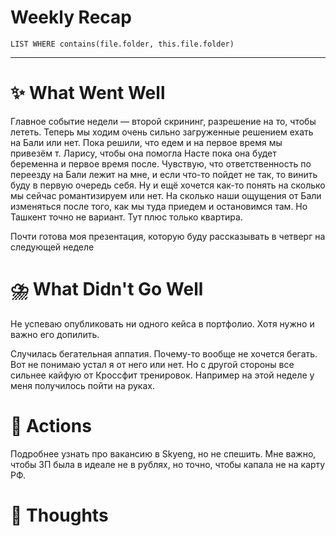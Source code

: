 # Weekly Recap
``` dataview
LIST WHERE contains(file.folder, this.file.folder)

```



---
# ✨ What Went Well

Главное событие недели — второй скрининг, разрешение на то, чтобы лететь. Теперь мы ходим очень сильно загруженные решением ехать на Бали или нет. 
Пока решили, что едем и на первое время мы привезём т. Ларису, чтобы она помогла Насте пока она будет беременна и первое время после. 
Чувствую, что ответственность по переезду на Бали лежит на мне, и если что-то пойдет не так, то винить буду в первую очередь себя.
Ну и ещё хочется как-то понять на сколько мы сейчас романтизируем или нет. На сколько наши ощущения от Бали изменяться после того, как мы туда приедем и остановимся там. Но Ташкент точно не вариант. Тут плюс только квартира. 

Почти готова моя презентация, которую буду рассказывать в четверг на следующей неделе


#  ⛈️ What Didn't Go Well

Не успеваю опубликовать ни одного кейса в портфолио. Хотя нужно и важно его допилить. 

Случилась бегательная аппатия. Почему-то вообще не хочется бегать. Вот не понимаю устал я от него или нет. Но с другой стороны все сильнее кайфую от Кроссфит тренировок. Например на этой неделе у меня получилось пойти на руках. 


# 💫 Actions

Подробнее узнать про вакансию в Skyeng, но не спешить. Мне важно, чтобы ЗП была в идеале не в рублях, но точно, чтобы капала не на карту РФ. 

# 🤔 Thoughts 


